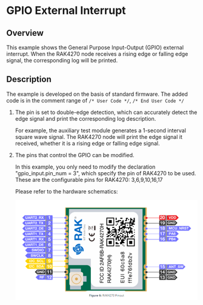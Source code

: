 # GPIO External Interrupt

## Overview

This example shows the General Purpose Input-Output (GPIO) external interrupt. When the RAK4270 node receives a rising edge or falling edge signal, the corresponding log will be printed.




## Description

The example is developed on the basis of standard firmware. The added code is in the comment range of `/* User Code */`, `/* End User Code */`

  1. The pin is set to double-edge detection, which can accurately detect the edge signal and print the corresponding log description.
  
        For example, the auxiliary test module generates a 1-second interval square wave signal. The RAK4270 node will print the edge signal it received, whether it is a rising edge or falling edge signal.

  2. The pins that control the GPIO can be modified. 
  
        In this example, you only need to modify the declaration "gpio_input.pin_num = 3", which specify the pin of RAK4270 to be used. These are the configurable pins for RAK4270: 3,6,9,10,16,17
  
        Please refer to the hardware schematics:
  
        <img src="../../../assets/rui/RAK4270 .png" alt="schematics" style="max-width:100%;">



